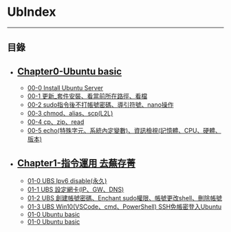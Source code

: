 # UbIndex

* * *
## 目錄


-   [Chapter0-Ubuntu basic](httpsfd.md)
    -   
    -   [00-0 Install Ubuntu Server](https://github.com/CDS-ZUKYUN/OS_Ubuntu/blob/main/Book/00-0%20Install%20Ubuntu%20Server.md)
    -   [00-1 更新_套件安裝、看當前所在路徑、看檔](https://github.com/CDS-ZUKYUN/OS_Ubuntu/blob/main/Book/00-1%20%E6%9B%B4%E6%96%B0_%E5%A5%97%E4%BB%B6%E5%AE%89%E8%A3%9D%E3%80%81%E7%9C%8B%E7%95%B6%E5%89%8D%E6%89%80%E5%9C%A8%E8%B7%AF%E5%BE%91%E3%80%81%E7%9C%8B%E6%AA%94.md)
    -   [00-2 sudo指令後不打帳號密碼、導引符號、nano操作](https://github.com/CDS-ZUKYUN/OS_Ubuntu/blob/main/Book/00-2%20sudo%E6%8C%87%E4%BB%A4%E5%BE%8C%E4%B8%8D%E6%89%93%E5%B8%B3%E8%99%9F%E5%AF%86%E7%A2%BC%E3%80%81%E5%B0%8E%E5%BC%95%E7%AC%A6%E8%99%9F%E3%80%81nano%E6%93%8D%E4%BD%9C.md)
    -   [00-3 chmod、alias、scp(L2L)](https://github.com/CDS-ZUKYUN/OS_Ubuntu/blob/main/Book/00-3%20chmod%E3%80%81alias%E3%80%81scp(L2L).md)
    -   [00-4 cp、zip、read](https://github.com/CDS-ZUKYUN/OS_Ubuntu/blob/main/Book/00-4%20cp%E3%80%81zip%E3%80%81read.md)
    -   [00-5 echo(特殊字元、系統內定變數)、資訊檢視(記憶體、CPU、硬體、版本)](https://github.com/CDS-ZUKYUN/OS_Ubuntu/blob/main/Book/00-5%20echo(%E7%89%B9%E6%AE%8A%E5%AD%97%E5%85%83%E3%80%81%E7%B3%BB%E7%B5%B1%E5%85%A7%E5%AE%9A%E8%AE%8A%E6%95%B8)%E3%80%81%E8%B3%87%E8%A8%8A%E6%AA%A2%E8%A6%96(%E8%A8%98%E6%86%B6%E9%AB%94%E3%80%81CPU%E3%80%81%E7%A1%AC%E9%AB%94%E3%80%81%E7%89%88%E6%9C%AC).md)


-   [Chapter1-指令運用 去蕪存菁](httpsfd.md)
    -   
    -   [01-0 UBS Ipv6 disable(永久)](https://github.com/CDS-ZUKYUN/OS_Ubuntu/blob/main/Book/01-0%20UBS%20Ipv6%20disable(%E6%B0%B8%E4%B9%85).md)
    -   [01-1 UBS 設定網卡(IP、GW、DNS)](https://github.com/CDS-ZUKYUN/OS_Ubuntu/blob/main/Book/01-1%20UBS%20%E8%A8%AD%E5%AE%9A%E7%B6%B2%E5%8D%A1IP%E3%80%81GW%E3%80%81DNS%20IP.md)
    -   [01-2 UBS 創建帳號密碼、Enchant sudo權限、帳號更改shell、刪除帳號](https://github.com/CDS-ZUKYUN/OS_Ubuntu/blob/main/Book/01-2%20UBS%20%E5%89%B5%E5%BB%BA%E5%B8%B3%E8%99%9F%E5%AF%86%E7%A2%BC%E3%80%81Enchant%20sudo%E6%AC%8A%E9%99%90%E3%80%81%E5%B8%B3%E8%99%9F%E6%9B%B4%E6%94%B9shell%E3%80%81%E5%88%AA%E9%99%A4%E5%B8%B3%E8%99%9F.md)
    -   [01-3 UBS Win10(VSCode、cmd、PowerShell) SSH免帳密登入Ubuntu](https://github.com/CDS-ZUKYUN/OS_Ubuntu/blob/main/Book/01-3%20UBS%20Win10(VSCode%E3%80%81cmd%E3%80%81PowerShell)%20SSH%E5%85%8D%E5%B8%B3%E5%AF%86%E7%99%BB%E5%85%A5Ubuntu.md)
    -   [01-0 Ubuntu basic](httpsfd.md)
    -   [01-0 Ubuntu basic](httpsfd.md)


